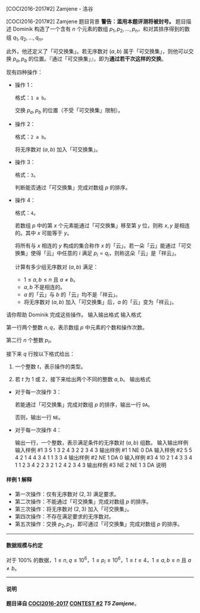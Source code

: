 



[COCI2016-2017#2] Zamjene - 洛谷














[COCI2016-2017#2] Zamjene
题目背景
**警告：滥用本题评测将被封号。**
题目描述
Dominik 构造了一个含有 $n$ 个元素的数组 $p_1,p_2,\dots,p_n$，和对其排序得到的数组 $q_1,q_2,\dots,q_n$。

此外，他还定义了「可交换集」。若无序数对 $(a,b)$ 属于「可交换集」，则他可以交换 $p_a,p_b$ 的位置。『通过「可交换集」』，即为**通过若干次这样的交换**。

现有四种操作：

- 操作 $1$：

	格式：`1 a b`。
    
    交换 $p_a,p_b$ 的位置（不受「可交换集」限制）。
    
- 操作 $2$：

	格式：`2 a b`。
    
    将无序数对 $(a,b)$ 加入「可交换集」。
    
- 操作 $3$：
	
    格式：`3`。
    
    判断能否通过「可交换集」完成对数组 $p$ 的排序。
    
- 操作 $4$：

	格式：`4`。
    
    若数组 $p$ 中的第 $x$ 个元素能通过「可交换集」移至第 $y$ 位，则称 $x,y$ 是相连的。其中 $x$ 可能等于 $y$。
    
    将所有与 $x$ 相连的 $y$ 构成的集合称作 $x$ 的「云」。若一朵「云」能通过「可交换集」使得「云」中任意的 $i$ 满足 $p_i=q_i$，则称这朵「云」是「祥云」。
    
    计算有多少组无序数对 $(a,b)$ 满足：
    
    - $1\le a,b\le n$ 且 $a\not=b$。
	- $a,b$ 不是相连的。
	- $a$ 的「云」与 $b$ 的「云」均不是「祥云」。
    - 将无序数对 $(a,b)$ 加入「可交换集」后，$a$ 的「云」变为「祥云」。
    
请你帮助 Dominik 完成这些操作。
输入输出格式
输入格式

第一行两个整数 $n,q$，表示数组 $p$ 中元素的个数和操作次数。

第二行 $n$ 个整数 $p_i$。

接下来 $q$ 行按以下格式给出：

1. 一个整数 $t$，表示操作的类型。

2. 若 $t$ 为 $1$ 或 $2$，接下来给出两个不同的整数 $a,b$。
输出格式

- 对于每一次操作 $3$：

	若能通过「可交换集」完成对数组 $p$ 的排序，输出一行 `DA`。

	否则，输出一行 `NE`。

- 对于每一次操作 $4$：

	输出一行，一个整数，表示满足条件的无序数对 $(a,b)$ 组数。
输入输出样例
输入样例 #1
3 5
1 3 2
4
3
2 2 3
4
3 
输出样例 #1
1
NE
0
DA 
输入样例 #2
5 5
4 2 1 4 4
3
4
1 1 3
3
4 
输出样例 #2
NE
1
DA
0 
输入样例 #3
4 10
2 1 4 3
3
4
1 1 2
3
4
2 2 3
2 1 2
4
2 3 4
3 
输出样例 #3
NE
2
NE
1
3
DA 
说明
#### 样例 1 解释

- 第一次操作：仅有无序数对 $(2,3)$ 满足要求。
- 第二次操作：不能通过「可交换集」完成对数组 $p$ 的排序。
- 第三次操作：将无序数对 $(2,3)$ 加入「可交换集」。
- 第四次操作：不存在满足要求的无序数对。
- 第五次操作：交换 $p_2,p_3$，即可通过「可交换集」完成对数组 $p$ 的排序。

------------

#### 数据规模与约定

对于 $100\%$ 的数据，$1\le n,q\le 10^6$，$1\le p_i\le 10^6$，$1\le t\le 4$，$1\le a,b\le n$ 且 $a\not=b$。

------------

#### 说明

**题目译自 [COCI2016-2017](https://hsin.hr/coci/archive/2016_2017/) [CONTEST #2](https://hsin.hr/coci/archive/2016_2017/contest2_tasks.pdf) _T5 Zamjene_**。






